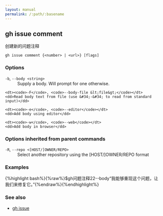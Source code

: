 ```yaml
---
layout: manual
permalink: /:path/:basename
---
```


## gh issue comment

创建新的问题注释

```
gh issue comment {<number> | <url>} [flags]
```

### Options

<dl class="flags">
	<dt><code>-b</code>, <code>--body &lt;string&gt;</code></dt>
	<dd>Supply a body. Will prompt for one otherwise.</dd>

```
<dt><code>-F</code>, <code>--body-file &lt;file&gt;</code></dt>
<dd>Read body text from file (use &#34;-&#34; to read from standard input)</dd>

<dt><code>-e</code>, <code>--editor</code></dt>
<dd>Add body using editor</dd>

<dt><code>-w</code>, <code>--web</code></dt>
<dd>Add body in browser</dd>
```

</dl>

### Options inherited from parent commands

<dl class="flags">
	<dt><code>-R</code>, <code>--repo &lt;[HOST/]OWNER/REPO&gt;</code></dt>
	<dd>Select another repository using the [HOST/]OWNER/REPO format</dd>
</dl>

### Examples

{%highlight bash%}{%raw%}$gh问题注释22--body“我能够重现这个问题，让我们来修复它。”{%endraw%}{%endhighlight%}

### See also

-   [gh issue](./gh_issue)
